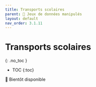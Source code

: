 ```yaml
---
title: Transports scolaires
parent: 🧩 Jeux de données manipulés
layout: default
nav_order: 3.1.11
---
```


# Transports scolaires
{: .no_toc }

- TOC
{:toc}

🚧 Bientôt disponible
